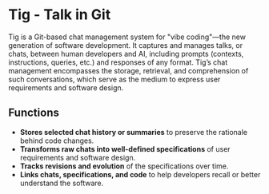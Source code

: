 # Tig - Talk in Git

Tig is a Git-based chat management system for "vibe coding"—the new generation of software development.
It captures and manages talks, or chats, between human developers and AI, including prompts (contexts, instructions, queries, etc.) and responses of any format.
Tig’s chat management encompasses the storage, retrieval, and comprehension of such conversations, which serve as the medium to express user requirements and software design.

## Functions

- **Stores selected chat history or summaries** to preserve the rationale behind code changes.
- **Transforms raw chats into well-defined specifications** of user requirements and software design.
- **Tracks revisions and evolution** of the specifications over time.
- **Links chats, specifications, and code** to help developers recall or better understand the software.
